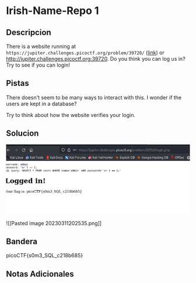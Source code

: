 # Irish-Name-Repo 1

## Descripcion
There is a website running at `https://jupiter.challenges.picoctf.org/problem/39720/` ([link](https://jupiter.challenges.picoctf.org/problem/39720/)) or http://jupiter.challenges.picoctf.org:39720. Do you think you can log us in? Try to see if you can login!

## Pistas
There doesn't seem to be many ways to interact with this. I wonder if the users are kept in a database?

Try to think about how the website verifies your login.

## Solucion 

![visible en Github](https://github.com/Alexlife2002003/ChallengesCTF/blob/main/Retos-Seguridad/Actividad%2006-%20Retos%20web%20parte%202/Pasted%20image%2020230311202535.png)

![[Pasted image 20230311202535.png]]

## Bandera
picoCTF{s0m3_SQL_c218b685}
## Notas Adicionales 

